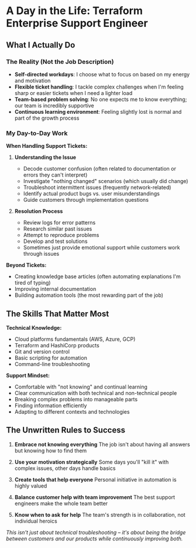 # A Day in the Life: Terraform Enterprise Support Engineer

## What I Actually Do

### The Reality (Not the Job Description)
- **Self-directed workdays**: I choose what to focus on based on my energy and motivation
- **Flexible ticket handling**: I tackle complex challenges when I'm feeling sharp or easier tickets when I need a lighter load
- **Team-based problem solving**: No one expects me to know everything; our team is incredibly supportive
- **Continuous learning environment**: Feeling slightly lost is normal and part of the growth process

### My Day-to-Day Work

**When Handling Support Tickets:**
1. **Understanding the Issue**
   - Decode customer confusion (often related to documentation or errors they can't interpret)
   - Investigate "nothing changed" scenarios (which usually did change)
   - Troubleshoot intermittent issues (frequently network-related)
   - Identify actual product bugs vs. user misunderstandings
   - Guide customers through implementation questions

2. **Resolution Process**
   - Review logs for error patterns
   - Research similar past issues
   - Attempt to reproduce problems
   - Develop and test solutions
   - Sometimes just provide emotional support while customers work through issues

**Beyond Tickets:**
- Creating knowledge base articles (often automating explanations I'm tired of typing)
- Improving internal documentation
- Building automation tools (the most rewarding part of the job)

## The Skills That Matter Most

**Technical Knowledge:**
- Cloud platforms fundamentals (AWS, Azure, GCP)
- Terraform and HashiCorp products
- Git and version control
- Basic scripting for automation
- Command-line troubleshooting

**Support Mindset:**
- Comfortable with "not knowing" and continual learning
- Clear communication with both technical and non-technical people
- Breaking complex problems into manageable parts
- Finding information efficiently
- Adapting to different contexts and technologies

## The Unwritten Rules to Success

1. **Embrace not knowing everything**
   The job isn't about having all answers but knowing how to find them

2. **Use your motivation strategically**
   Some days you'll "kill it" with complex issues, other days handle basics

3. **Create tools that help everyone**
   Personal initiative in automation is highly valued

4. **Balance customer help with team improvement**
   The best support engineers make the whole team better

5. **Know when to ask for help**
   The team's strength is in collaboration, not individual heroics

*This isn't just about technical troubleshooting – it's about being the bridge between customers and our products while continuously improving both.*
